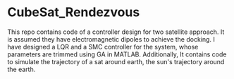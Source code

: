 # CubeSat_Rendezvous
This repo contains code of a controller design for two satellite approach. It is assumed they have electromagnetic dipoles to achieve the docking. I have designed a LQR and a SMC controller for the system, whose parameters are trimmed using GA in MATLAB. Additionally, It contains code to simulate the trajectory of a sat around earth, the sun's trajectory around the earth.
